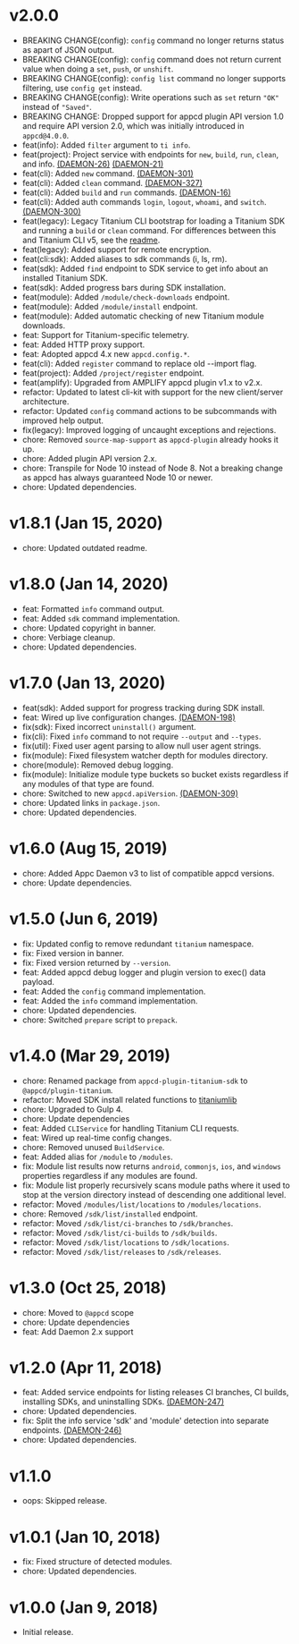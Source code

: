 # v2.0.0

 * BREAKING CHANGE(config): `config` command no longer returns status as apart of JSON output.
 * BREAKING CHANGE(config): `config` command does not return current value when doing a `set`,
   `push`, or `unshift`.
 * BREAKING CHANGE(config): `config list` command no longer supports filtering, use `config get`
   instead.
 * BREAKING CHANGE(config): Write operations such as `set` return `"OK"` instead of `"Saved"`.
 * BREAKING CHANGE: Dropped support for appcd plugin API version 1.0 and require API version 2.0,
   which was initially introduced in `appcd@4.0.0`.
 * feat(info): Added `filter` argument to `ti info`.
 * feat(project): Project service with endpoints for `new`, `build`, `run`, `clean`, and info.
   [(DAEMON-26)](https://jira.appcelerator.org/browse/DAEMON-26)
   [(DAEMON-21)](https://jira.appcelerator.org/browse/DAEMON-21)
 * feat(cli): Added `new` command. [(DAEMON-301)](https://jira.appcelerator.org/browse/DAEMON-301)
 * feat(cli): Added `clean` command.
   [(DAEMON-327)](https://jira.appcelerator.org/browse/DAEMON-327)
 * feat(cli): Added `build` and `run` commands.
   [(DAEMON-16)](https://jira.appcelerator.org/browse/DAEMON-16)
 * feat(cli): Added auth commands `login`, `logout`, `whoami`, and `switch`.
   [(DAEMON-300)](https://jira.appcelerator.org/browse/DAEMON-300)
 * feat(legacy): Legacy Titanium CLI bootstrap for loading a Titanium SDK and running a `build` or
   `clean` command. For differences between this and Titanium CLI v5, see the
   [readme](https://github.com/appcelerator/appcd-plugin-titanium/blob/master/src/legacy/README.md).
 * feat(legacy): Added support for remote encryption.
 * feat(cli:sdk): Added aliases to sdk commands (i, ls, rm).
 * feat(sdk): Added `find` endpoint to SDK service to get info about an installed Titanium SDK.
 * feat(sdk): Added progress bars during SDK installation.
 * feat(module): Added `/module/check-downloads` endpoint.
 * feat(module): Added `/module/install` endpoint.
 * feat(module): Added automatic checking of new Titanium module downloads.
 * feat: Support for Titanium-specific telemetry.
 * feat: Added HTTP proxy support.
 * feat: Adopted appcd 4.x new `appcd.config.*`.
 * feat(cli): Added `register` command to replace old --import flag.
 * feat(project): Added `/project/register` endpoint.
 * feat(amplify): Upgraded from AMPLIFY appcd plugin v1.x to v2.x.
 * refactor: Updated to latest cli-kit with support for the new client/server architecture.
 * refactor: Updated `config` command actions to be subcommands with improved help output.
 * fix(legacy): Improved logging of uncaught exceptions and rejections.
 * chore: Removed `source-map-support` as `appcd-plugin` already hooks it up.
 * chore: Added plugin API version 2.x.
 * chore: Transpile for Node 10 instead of Node 8. Not a breaking change as appcd has always
   guaranteed Node 10 or newer.
 * chore: Updated dependencies.

# v1.8.1 (Jan 15, 2020)

 * chore: Updated outdated readme.

# v1.8.0 (Jan 14, 2020)

 * feat: Formatted `info` command output.
 * feat: Added `sdk` command implementation.
 * chore: Updated copyright in banner.
 * chore: Verbiage cleanup.
 * chore: Updated dependencies.

# v1.7.0 (Jan 13, 2020)

 * feat(sdk): Added support for progress tracking during SDK install.
 * feat: Wired up live configuration changes.
   [(DAEMON-198)](https://jira.appcelerator.org/browse/DAEMON-198)
 * fix(sdk): Fixed incorrect `uninstall()` argument.
 * fix(cli): Fixed `info` command to not require `--output` and `--types`.
 * fix(util): Fixed user agent parsing to allow null user agent strings.
 * fix(module): Fixed filesystem watcher depth for modules directory.
 * chore(module): Removed debug logging.
 * fix(module): Initialize module type buckets so bucket exists regardless if any modules of that
   type are found.
 * chore: Switched to new `appcd.apiVersion`.
   [(DAEMON-309)](https://jira.appcelerator.org/browse/DAEMON-309)
 * chore: Updated links in `package.json`.
 * chore: Updated dependencies.

# v1.6.0 (Aug 15, 2019)

 * chore: Added Appc Daemon v3 to list of compatible appcd versions.
 * chore: Update dependencies.

# v1.5.0 (Jun 6, 2019)

 * fix: Updated config to remove redundant `titanium` namespace.
 * fix: Fixed version in banner.
 * fix: Fixed version returned by `--version`.
 * feat: Added appcd debug logger and plugin version to exec() data payload.
 * feat: Added the `config` command implementation.
 * feat: Added the `info` command implementation.
 * chore: Updated dependencies.
 * chore: Switched `prepare` script to `prepack`.

# v1.4.0 (Mar 29, 2019)

 * chore: Renamed package from `appcd-plugin-titanium-sdk` to `@appcd/plugin-titanium`.
 * refactor: Moved SDK install related functions to
   [titaniumlib](https://www.npmjs.com/package/titaniumlib)
 * chore: Upgraded to Gulp 4.
 * chore: Update dependencies
 * feat: Added `CLIService` for handling Titanium CLI requests.
 * feat: Wired up real-time config changes.
 * chore: Removed unused `BuildService`.
 * feat: Added alias for `/module` to `/modules`.
 * fix: Module list results now returns `android`, `commonjs`, `ios`, and `windows` properties
   regardless if any modules are found.
 * fix: Module list properly recursively scans module paths where it used to stop at the version
   directory instead of descending one additional level.
 * refactor: Moved `/modules/list/locations` to `/modules/locations`.
 * chore: Removed `/sdk/list/installed` endpoint.
 * refactor: Moved `/sdk/list/ci-branches` to `/sdk/branches`.
 * refactor: Moved `/sdk/list/ci-builds` to `/sdk/builds`.
 * refactor: Moved `/sdk/list/locations` to `/sdk/locations`.
 * refactor: Moved `/sdk/list/releases` to `/sdk/releases`.

# v1.3.0 (Oct 25, 2018)

 * chore: Moved to `@appcd` scope
 * chore: Update dependencies
 * feat: Add Daemon 2.x support

# v1.2.0 (Apr 11, 2018)

 * feat: Added service endpoints for listing releases CI branches, CI builds, installing SDKs, and
   uninstalling SDKs.
   [(DAEMON-247)](https://jira.appcelerator.org/browse/DAEMON-247)
 * chore: Updated dependencies.
 * fix: Split the info service 'sdk' and 'module' detection into separate endpoints.
   [(DAEMON-246)](https://jira.appcelerator.org/browse/DAEMON-246)
 * chore: Updated dependencies.

# v1.1.0

 * oops: Skipped release.

# v1.0.1 (Jan 10, 2018)

 * fix: Fixed structure of detected modules.
 * chore: Updated dependencies.

# v1.0.0 (Jan 9, 2018)

 * Initial release.

